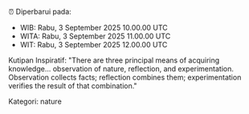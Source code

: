 ⏰ Diperbarui pada:
- WIB: Rabu, 3 September 2025 10.00.00 UTC
- WITA: Rabu, 3 September 2025 11.00.00 UTC
- WIT: Rabu, 3 September 2025 12.00.00 UTC

Kutipan Inspiratif:
"There are three principal means of acquiring knowledge... observation of nature, reflection, and experimentation. Observation collects facts; reflection combines them; experimentation verifies the result of that combination."


Kategori: nature


